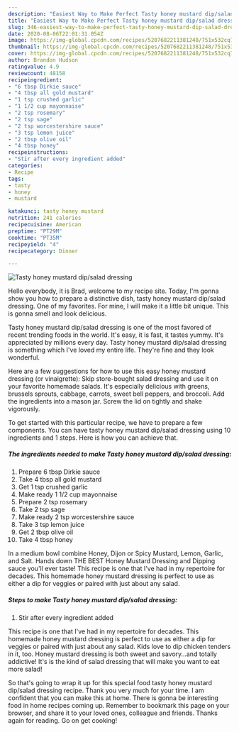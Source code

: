 ```yaml
---
description: "Easiest Way to Make Perfect Tasty honey mustard dip/salad dressing"
title: "Easiest Way to Make Perfect Tasty honey mustard dip/salad dressing"
slug: 346-easiest-way-to-make-perfect-tasty-honey-mustard-dip-salad-dressing
date: 2020-08-06T22:01:31.054Z
image: https://img-global.cpcdn.com/recipes/5207682211381248/751x532cq70/tasty-honey-mustard-dipsalad-dressing-recipe-main-photo.jpg
thumbnail: https://img-global.cpcdn.com/recipes/5207682211381248/751x532cq70/tasty-honey-mustard-dipsalad-dressing-recipe-main-photo.jpg
cover: https://img-global.cpcdn.com/recipes/5207682211381248/751x532cq70/tasty-honey-mustard-dipsalad-dressing-recipe-main-photo.jpg
author: Brandon Hudson
ratingvalue: 4.9
reviewcount: 48158
recipeingredient:
- "6 tbsp Dirkie sauce"
- "4 tbsp all gold mustard"
- "1 tsp crushed garlic"
- "1 1/2 cup mayonnaise"
- "2 tsp rosemary"
- "2 tsp sage"
- "2 tsp worcestershire sauce"
- "3 tsp lemon juice"
- "2 tbsp olive oil"
- "4 tbsp honey"
recipeinstructions:
- "Stir after every ingredient added"
categories:
- Recipe
tags:
- tasty
- honey
- mustard

katakunci: tasty honey mustard 
nutrition: 241 calories
recipecuisine: American
preptime: "PT29M"
cooktime: "PT35M"
recipeyield: "4"
recipecategory: Dinner

---
```



![Tasty honey mustard dip/salad dressing](https://img-global.cpcdn.com/recipes/5207682211381248/751x532cq70/tasty-honey-mustard-dipsalad-dressing-recipe-main-photo.jpg)

Hello everybody, it is Brad, welcome to my recipe site. Today, I'm gonna show you how to prepare a distinctive dish, tasty honey mustard dip/salad dressing. One of my favorites. For mine, I will make it a little bit unique. This is gonna smell and look delicious.

Tasty honey mustard dip/salad dressing is one of the most favored of recent trending foods in the world. It's easy, it is fast, it tastes yummy. It's appreciated by millions every day. Tasty honey mustard dip/salad dressing is something which I've loved my entire life. They're fine and they look wonderful.

Here are a few suggestions for how to use this easy honey mustard dressing (or vinaigrette): Skip store-bought salad dressing and use it on your favorite homemade salads. It&#39;s especially delicious with greens, brussels sprouts, cabbage, carrots, sweet bell peppers, and broccoli. Add the ingredients into a mason jar. Screw the lid on tightly and shake vigorously.


To get started with this particular recipe, we have to prepare a few components. You can have tasty honey mustard dip/salad dressing using 10 ingredients and 1 steps. Here is how you can achieve that.

<!--inarticleads1-->

##### The ingredients needed to make Tasty honey mustard dip/salad dressing:

1. Prepare 6 tbsp Dirkie sauce
1. Take 4 tbsp all gold mustard
1. Get 1 tsp crushed garlic
1. Make ready 1 1/2 cup mayonnaise
1. Prepare 2 tsp rosemary
1. Take 2 tsp sage
1. Make ready 2 tsp worcestershire sauce
1. Take 3 tsp lemon juice
1. Get 2 tbsp olive oil
1. Take 4 tbsp honey


In a medium bowl combine Honey, Dijon or Spicy Mustard, Lemon, Garlic, and Salt. Hands down THE BEST Honey Mustard Dressing and Dipping sauce you&#39;ll ever taste! This recipe is one that I&#39;ve had in my repertoire for decades. This homemade honey mustard dressing is perfect to use as either a dip for veggies or paired with just about any salad. 

<!--inarticleads2-->

##### Steps to make Tasty honey mustard dip/salad dressing:

1. Stir after every ingredient added


This recipe is one that I&#39;ve had in my repertoire for decades. This homemade honey mustard dressing is perfect to use as either a dip for veggies or paired with just about any salad. Kids love to dip chicken tenders in it, too. Honey mustard dressing is both sweet and savory…and totally addictive! It&#39;s is the kind of salad dressing that will make you want to eat more salad! 

So that's going to wrap it up for this special food tasty honey mustard dip/salad dressing recipe. Thank you very much for your time. I am confident that you can make this at home. There is gonna be interesting food in home recipes coming up. Remember to bookmark this page on your browser, and share it to your loved ones, colleague and friends. Thanks again for reading. Go on get cooking!
